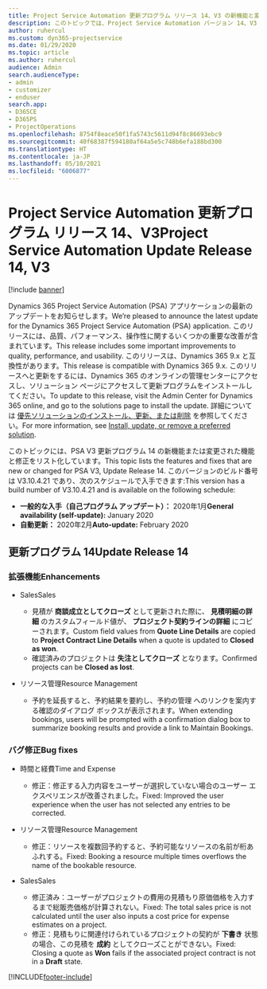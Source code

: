 ```yaml
---
title: Project Service Automation 更新プログラム リリース 14、V3 の新機能と変更点
description: このトピックでは、Project Service Automation バージョン 14、V3 の新機能と変更点について説明します。
author: ruhercul
ms.custom: dyn365-projectservice
ms.date: 01/29/2020
ms.topic: article
ms.author: ruhercul
audience: Admin
search.audienceType:
- admin
- customizer
- enduser
search.app:
- D365CE
- D365PS
- ProjectOperations
ms.openlocfilehash: 8754f8eace50f1fa5743c5611d94f8c86693ebc9
ms.sourcegitcommit: 40f68387f594180af64a5e5c748b6efa188bd300
ms.translationtype: HT
ms.contentlocale: ja-JP
ms.lasthandoff: 05/10/2021
ms.locfileid: "6006877"
---
```

# <a name="project-service-automation-update-release-14-v3"></a><span data-ttu-id="de68e-103">Project Service Automation 更新プログラム リリース 14、V3</span><span class="sxs-lookup"><span data-stu-id="de68e-103">Project Service Automation Update Release 14, V3</span></span>

[!include [banner](../includes/psa-now-project-operations.md)]

<span data-ttu-id="de68e-104">Dynamics 365 Project Service Automation (PSA) アプリケーションの最新のアップデートをお知らせします。</span><span class="sxs-lookup"><span data-stu-id="de68e-104">We’re pleased to announce the latest update for the Dynamics 365 Project Service Automation (PSA) application.</span></span> <span data-ttu-id="de68e-105">このリリースには、品質、パフォーマンス、操作性に関するいくつかの重要な改善が含まれています。</span><span class="sxs-lookup"><span data-stu-id="de68e-105">This release includes some important improvements to quality, performance, and usability.</span></span> <span data-ttu-id="de68e-106">このリリースは、Dynamics 365 9.x と互換性があります。</span><span class="sxs-lookup"><span data-stu-id="de68e-106">This release is compatible with Dynamics 365 9.x.</span></span> <span data-ttu-id="de68e-107">このリリースへと更新をするには、Dynamics 365 のオンラインの管理センターにアクセスし、ソリューション ページにアクセスして更新プログラムをインストールしてください。</span><span class="sxs-lookup"><span data-stu-id="de68e-107">To update to this release, visit the Admin Center for Dynamics 365 online, and go to the solutions page to install the update.</span></span> <span data-ttu-id="de68e-108">詳細については [優先ソリューションのインストール、更新、または削除](/power-platform/admin/install-remove-preferred-solution) を参照してください。</span><span class="sxs-lookup"><span data-stu-id="de68e-108">For more information, see [Install, update, or remove a preferred solution](/power-platform/admin/install-remove-preferred-solution).</span></span>

<span data-ttu-id="de68e-109">このトピックには、PSA V3 更新プログラム 14 の新機能または変更された機能と修正をリスト化しています。</span><span class="sxs-lookup"><span data-stu-id="de68e-109">This topic lists the features and fixes that are new or changed for PSA V3, Update Release 14.</span></span> <span data-ttu-id="de68e-110">このバージョンのビルド番号は V3.10.4.21 であり、次のスケジュールで入手できます:</span><span class="sxs-lookup"><span data-stu-id="de68e-110">This version has a build number of V3.10.4.21 and is available on the following schedule:</span></span>

- <span data-ttu-id="de68e-111">**一般的な入手（自己プログラム アップデート）：** 2020年1月</span><span class="sxs-lookup"><span data-stu-id="de68e-111">**General availability (self-update):** January 2020</span></span>
- <span data-ttu-id="de68e-112">**自動更新：** 2020年2月</span><span class="sxs-lookup"><span data-stu-id="de68e-112">**Auto-update:** February 2020</span></span>

## <a name="update-release-14"></a><span data-ttu-id="de68e-113">更新プログラム 14</span><span class="sxs-lookup"><span data-stu-id="de68e-113">Update Release 14</span></span>

### <a name="enhancements"></a><span data-ttu-id="de68e-114">拡張機能</span><span class="sxs-lookup"><span data-stu-id="de68e-114">Enhancements</span></span>

- <span data-ttu-id="de68e-115">Sales</span><span class="sxs-lookup"><span data-stu-id="de68e-115">Sales</span></span>

     - <span data-ttu-id="de68e-116">見積が **商談成立としてクローズ** として更新された際に、 **見積明細の詳細** のカスタムフィールド値が、 **プロジェクト契約ラインの詳細** にコピーされます。</span><span class="sxs-lookup"><span data-stu-id="de68e-116">Custom field values from **Quote Line Details** are copied to **Project Contract Line Details** when a quote is updated to **Closed as won**.</span></span>
     - <span data-ttu-id="de68e-117">確認済みのプロジェクトは **失注としてクローズ** となります。</span><span class="sxs-lookup"><span data-stu-id="de68e-117">Confirmed projects can be **Closed as lost**.</span></span>

- <span data-ttu-id="de68e-118">リソース管理</span><span class="sxs-lookup"><span data-stu-id="de68e-118">Resource Management</span></span>

     - <span data-ttu-id="de68e-119">予約を延長すると、予約結果を要約し、予約の管理 へのリンクを案内する確認のダイアログ ボックスが表示されます。</span><span class="sxs-lookup"><span data-stu-id="de68e-119">When extending bookings, users will be prompted with a confirmation dialog box to summarize booking results and provide a link to Maintain Bookings.</span></span>


### <a name="bug-fixes"></a><span data-ttu-id="de68e-120">バグ修正</span><span class="sxs-lookup"><span data-stu-id="de68e-120">Bug fixes</span></span>

- <span data-ttu-id="de68e-121">時間と経費</span><span class="sxs-lookup"><span data-stu-id="de68e-121">Time and Expense</span></span>

     - <span data-ttu-id="de68e-122">修正：修正する入力内容をユーザーが選択していない場合のユーザー エクスペリエンスが改善されました。</span><span class="sxs-lookup"><span data-stu-id="de68e-122">Fixed: Improved the user experience when the user has not selected any entries to be corrected.</span></span>

- <span data-ttu-id="de68e-123">リソース管理</span><span class="sxs-lookup"><span data-stu-id="de68e-123">Resource Management</span></span>

     - <span data-ttu-id="de68e-124">修正：リソースを複数回予約すると、予約可能なリソースの名前が桁あふれする。</span><span class="sxs-lookup"><span data-stu-id="de68e-124">Fixed: Booking a resource multiple times overflows the name of the bookable resource.</span></span>

- <span data-ttu-id="de68e-125">Sales</span><span class="sxs-lookup"><span data-stu-id="de68e-125">Sales</span></span>

     - <span data-ttu-id="de68e-126">修正済み：ユーザーがプロジェクトの費用の見積もり原価価格を入力するまで総販売価格が計算されない。</span><span class="sxs-lookup"><span data-stu-id="de68e-126">Fixed: The total sales price is not calculated until the user also inputs a cost price for expense estimates on a project.</span></span>
     - <span data-ttu-id="de68e-127">修正：見積もりに関連付けられているプロジェクトの契約が **下書き** 状態の場合、この見積を **成約** としてクローズことができない。</span><span class="sxs-lookup"><span data-stu-id="de68e-127">Fixed: Closing a quote as **Won** fails if the associated project contract is not in a **Draft** state.</span></span>



[!INCLUDE[footer-include](../includes/footer-banner.md)]